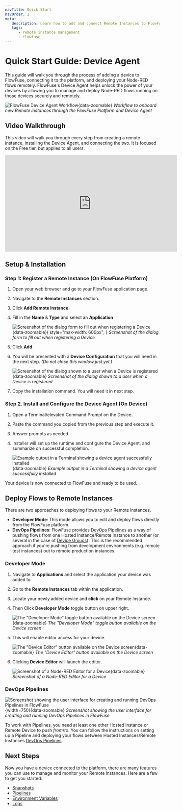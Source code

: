 ```yaml
---
navTitle: Quick Start
navOrder: 2
meta:
   description: Learn how to add and connect Remote Instances to FlowFuse, and develop workflows using the web UI.
   tags:
      - remote instance management
      - flowfuse
---
```


# Quick Start Guide: Device Agent

This guide will walk you through the process of adding a device to FlowFuse, connecting it to the platform, and deploying your Node-RED flows remotely. FlowFuse's Device Agent helps unlock the power of your devices by allowing you to manage and deploy Node-RED flows running on those devices securely and remotely.

![FlowFuse Device Agent Workflow](./images/device-agent-workflow.png){data-zoomable}
_Workflow to onboard new Remote Instances through the FlowFuse Platform and Device Agent_

## Video Walkthrough
This video will walk you through every step from creating a remote instance, installing the Device Agent, and connecting the two. It is focused on the Free tier, but applies to all users.
<iframe width="560" height="315" src="https://www.youtube.com/embed/JFY0s8X5RVo?si=MDgOaO8Iqzmc-KCk" title="YouTube video player" frameborder="0" allow="accelerometer; autoplay; clipboard-write; encrypted-media; gyroscope; picture-in-picture; web-share" referrerpolicy="strict-origin-when-cross-origin" allowfullscreen></iframe>

## Setup & Installation

### Step 1: Register a Remote Instance (On FlowFuse Platform)

1. Open your web browser and go to your FlowFuse application page.
2. Navigate to the **Remote Instances** section.
3. Click **Add Remote Instance.**
4. Fill in the **Name** & **Type** and select an **Application**

    ![Screenshot of the dialog form to fill out when registering a Device](./images/add_remote_instance.png){data-zoomable}{ style="max-width: 600px"; }
    _Screenshot of the dialog form to fill out when registering a Device_
    
5. Click **Add**
6. You will be presented with a **Device Configuration** that you will need in the next step. _(Do not close this window just yet.)_

    ![Screenshot of the dialog shown to a user when a Device is registered](./images/config_yml2a.png){data-zoomable}
    _Screenshot of the dialog shown to a user when a Device is registered_

7. Copy the installation command. You will need it in next step.

### Step 2. Install and Configure the Device Agent (On Device)

1. Open a Terminal/elevated Command Prompt on the Device.
2. Paste the command you copied from the previous step and execute it.
3. Answer prompts as needed.
4. Installer will set up the runtime and configure the Device Agent, and summarize on successful completion.

    ![Example output in a Terminal showing a device agent successfully installed](./images/installer_output.png){data-zoomable}
    _Example output in a Terminal showing a device agent successfully installed_

Your device is now connected to FlowFuse and ready to be used.

## Deploy Flows to Remote Instances

There are two approaches to deploying flows to your Remote Instances.

- **Developer Mode**: This mode allows you to edit and deploy flows directly from the FlowFuse platform.
- **DevOps Pipelines**: FlowFuse provides [DevOps Pipelines](/docs/user/devops-pipelines.md) as a way of pushing flows from one Hosted Instance/Remote Instance to another (or several in the case of [Device Groups](/docs/user/device-groups.md)). This is the recommended approach if you're pushing from development environments (e.g. remote test instances) out to remote production instances.

### Developer Mode

1. Navigate to **Applications** and select the application your device was added to.
2. Go to the **Remote Instances** tab within the application.
3. Locate your newly added device and **click** on your Remote Instance.
4. Then Click **Developer Mode** toggle button on upper right.

    ![The "Developer Mode" toggle button available on the Device screen](./images/developer.png){data-zoomable}
    _The "Developer Mode" toggle button available on the Device screen_

5. This will enable editor access for your device.

    ![The "Device Editor" button available on the Device screen](./images/editorEnabled.png){data-zoomable}
    _The "Device Editor" button available on the Device screen_

6. Clicking **Device Editor** will launch the editor.

    ![Screenshot of a Node-RED Editor for a Device](./images/nr_editor.png){data-zoomable}
    _Screenshot of a Node-RED Editor for a Device_

### DevOps Pipelines

![Screenshot showing the user interface for creating and running DevOps Pipelines in FlowFuse](./images/ui-devops-pipelines.png){width=750}{data-zoomable}
_Screenshot showing the user interface for creating and running DevOps Pipelines in FlowFuse_

To work with Pipelines, you need at least one other Hosted Instance or Remote Device to push _from_/_to_. You can follow the instructions on setting up a Pipeline and deploying your flows between Hosted Instances/Remote Instances [DevOps Pipelines](/docs/user/devops-pipelines.md).

## Next Steps

Now you have a device connected to the platform, there are many features you can use to manage and monitor your Remote Instances.
Here are a few to get you started:

* [Snapshots](../user/snapshots.md)
* [Pipelines](../user/devops-pipelines.md)
* [Environment Variables](../user/envvar.md)
* [Logs](../user/logs.md)
